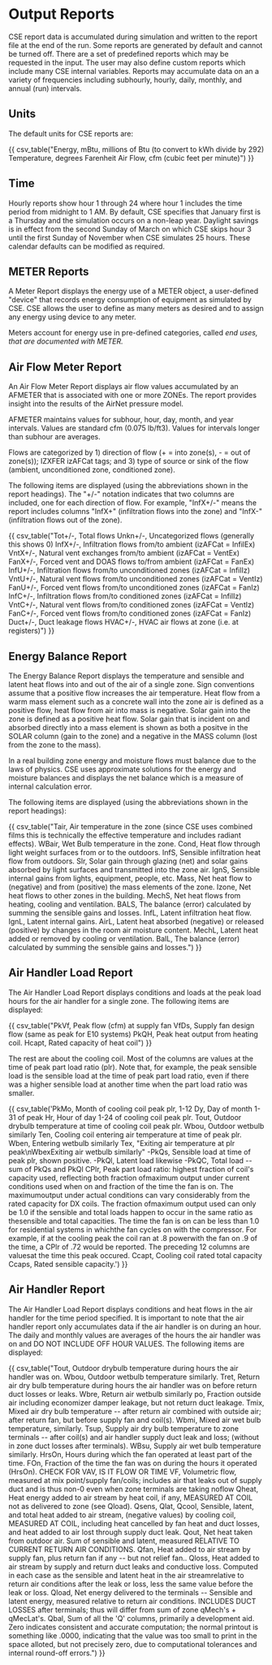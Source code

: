 # Output Reports

CSE report data is accumulated during simulation and written to the report file at the end of the run. Some reports are generated by default and cannot be turned off. There are a set of predefined reports which may be requested in the input. The user may also define custom reports which include many CSE internal variables. Reports may accumulate data on an a variety of frequencies including subhourly, hourly, daily, monthly, and annual (run) intervals.

## Units

The default units for CSE reports are:

{{
  csv_table("Energy, mBtu&comma; millions of Btu (to convert to kWh divide by 292)
  Temperature, degrees Farenheit
  Air Flow, cfm (cubic feet per minute)")
}}

## Time

Hourly reports show hour 1 through 24 where hour 1 includes the time period from midnight to 1 AM. By default, CSE specifies that January first is a Thursday and the simulation occurs on a non-leap year. Daylight savings is in effect from the second Sunday of March on which CSE skips hour 3 until the first Sunday of November when CSE simulates 25 hours. These calendar defaults can be modified as required.

## METER Reports

A Meter Report displays the energy use of a METER object, a user-defined "device" that records energy consumption of equipment as simulated by CSE. CSE allows the user to define as many meters as desired and to assign any energy using device to any meter.

Meters account for energy use in pre-defined categories, called *end uses, that are documented with METER.*

## Air Flow Meter Report

An Air Flow Meter Report displays air flow values accumulated by an AFMETER that is associated with one or more ZONEs.  The report provides insight into the results of the AirNet pressure model.

AFMETER maintains values for subhour, hour, day, month, and year intervals.  Values are standard cfm (0.075 lb/ft3).  Values for intervals longer than subhour are averages.

Flows are categorized by 1) direction of flow (+ = into zone(s), - = out of zone(s)); IZXFER izAFCat tags; and 3) type of source or sink of the flow (ambient, unconditioned zone, conditioned zone).

The following items are displayed (using the abbreviations shown in the report headings).  The "+/-" notation indicates that two columns are included, one for each direction of flow.  For example, "InfX+/-" means the report includes columns "InfX+" (infiltration flows into the zone) and "InfX-" (infiltration flows out of the zone).

{{
  csv_table("Tot+/-, Total flows
Unkn+/-, Uncategorized flows (generally this shows 0)
InfX+/-, Infiltration flows from/to ambient (izAFCat = InfilEx)
VntX+/-, Natural vent exchanges from/to ambient (izAFCat = VentEx)
FanX+/-, Forced vent and DOAS flows to/from ambient (izAFCat = FanEx)
InfU+/-, Infiltration flows from/to unconditioned zones (izAFCat = InfilIz)
VntU+/-, Natural vent flows from/to unconditioned zones (izAFCat = VentIz)
FanU+/-, Forced vent flows from/to unconditioned zones (izAFCat = FanIz)
InfC+/-, Infiltration flows from/to conditioned zones (izAFCat = InfilIz)
VntC+/-, Natural vent flows from/to conditioned zones (izAFCat = VentIz)
FanC+/-, Forced vent flows from/to conditioned zones (izAFCat = FanIz)
Duct+/-, Duct leakage flows
HVAC+/-, HVAC air flows at zone (i.e. at registers)")
}}

## Energy Balance Report

The Energy Balance Report displays the temperature and sensible and latent heat flows into and out of the air of a single zone. Sign conventions assume that a positive flow increases the air temperature. Heat flow from a warm mass element such as a concrete wall into the zone air is defined as a positive flow, heat flow from air into mass is negative. Solar gain into the zone is defined as a positive heat flow. Solar gain that is incident on and absorbed directly into a mass element is shown as both a positve in the SOLAR column (gain to the zone) and a negative in the MASS column (lost from the zone to the mass).

In a real building zone energy and moisture flows must balance due to the laws of physics. CSE uses approximate solutions for the energy and moisture balances and displays the net balance which is a measure of internal calculation error.

The following items are displayed (using the abbreviations shown in the report headings):

{{
  csv_table("Tair, Air temperature in the zone (since CSE uses combined films this is technically the effective temperature and includes radiant effects).
  WBair, Wet Bulb temperature in the zone.
  Cond, Heat flow through light weight surfaces from or to the outdoors.
  InfS, Sensible infiltration heat flow from outdoors.
  Slr, Solar gain through glazing (net) and solar gains absorbed by light surfaces and transmitted into the zone air.
  IgnS, Sensible internal gains from lights&comma; equipment&comma; people&comma; etc.
  Mass, Net heat flow to (negative) and from (positive) the mass elements of the zone.
  Izone, Net heat flows to other zones in the building.
  MechS, Net heat flows from heating&comma; cooling and ventilation.
  BALS, The balance (error) calculated by summing the sensible gains and losses.
  InfL, Latent infiltration heat flow.
  IgnL, Latent internal gains.
  AirL, Latent heat absorbed (negative) or released (positive) by changes in the room air moisture content.
  MechL, Latent heat added or removed by cooling or ventilation.
  BalL, The balance (error) calculated by summing the sensible gains and losses.")
}}

## Air Handler Load Report

The Air Handler Load Report displays conditions and loads at the peak load hours for the air handler for a single zone. The following items are displayed:

{{
  csv_table("PkVf, Peak flow (cfm) at supply fan
  VfDs, Supply fan design flow (same as peak for E10 systems)
  PkQH, Peak heat output from heating coil.
  Hcapt, Rated capacity of heat coil")
}}

The rest are about the cooling coil. Most of the columns are values at the time of peak part load ratio (plr). Note that, for example, the peak sensible load is the sensible load at the time of peak part load ratio, even if there was a higher sensible load at another time when the part load ratio was smaller.

{{
  csv_table('PkMo, Month of cooling coil peak plr&comma; 1-12
Dy, Day of month 1-31 of peak
Hr, Hour of day 1-24 of cooling coil peak plr.
Tout, Outdoor drybulb temperature at time of cooling coil peak plr.
Wbou, Outdoor wetbulb similarly
Ten, Cooling coil entering air temperature at time of peak plr.
Wben, Entering wetbulb similarly
Tex, "Exiting air temperature at plr peak\nWbexExiting air wetbulb similarly"
-PkQs, Sensible load at time of peak plr&comma; shown positive.
-PkQl, Latent load likewise
-PkQC, Total load -- sum of PkQs and PkQl
CPlr, Peak part load ratio: highest fraction of coil\'s capacity used&comma; reflecting both fraction ofmaximum output under current conditions used when on and fraction of the time the fan is on. The maximumoutput under actual conditions can vary considerably from the rated capacity for DX coils. The fraction ofmaximum output used can only be 1.0 if the sensible and total loads happen to occur in the same ratio as thesensible and total capacities. The time the fan is on can be less than 1.0 for residential systems in whichthe fan cycles on with the compressor. For example&comma; if at the cooling peak the coil ran at .8 powerwith the fan on .9 of the time&comma; a CPlr of .72 would be reported. The preceding 12 columns are valuesat the time this peak occured.
Ccapt, Cooling coil rated total capacity
Ccaps, Rated sensible capacity.')
}}

## Air Handler Report

The Air Handler Load Report displays conditions and heat flows in the air handler for the time period specified. It is important to note that the air handler report only accumulates data if the air handler is on during an hour. The daily and monthly values are averages of the hours the air handler was on and DO NOT INCLUDE OFF HOUR VALUES. The following items are displayed:

{{
  csv_table("Tout, Outdoor drybulb temperature during hours the air handler was on.
Wbou, Outdoor wetbulb temperature similarly.
Tret, Return air dry bulb temperature during hours the air handler was on before return duct losses or leaks.
Wbre, Return air wetbulb similarly
po, Fraction outside air including economizer damper leakage&comma; but not return duct leakage.
Tmix, Mixed air dry bulb temperature -- after return air combined with outside air; after return fan&comma; but before supply fan and coil(s).
Wbmi, Mixed air wet bulb temperature&comma; similarly.
Tsup, Supply air dry bulb temperature to zone terminals -- after coil(s) and air handler supply duct leak and loss; (without in zone duct losses after terminals).
WBsu, Supply air wet bulb temperature similarly.
HrsOn, Hours during which the fan operated at least part of the time.
FOn, Fraction of the time the fan was on during the hours it operated (HrsOn). CHECK FOR VAV&comma; IS IT FLOW OR TIME
VF, Volumetric flow&comma; measured at mix point/supply fan/coils; includes air that leaks out of supply duct and is thus non-0 even when zone terminals are taking noflow
Qheat, Heat energy added to air stream by heat coil&comma; if any&comma; MEASURED AT COIL not as delivered to zone (see Qload).
Qsens&comma; Qlat&comma; Qcool, Sensible&comma; latent&comma; and total heat added to air stream&comma; (negative values) by cooling coil&comma; MEASURED AT COIL&comma; including heat cancelled by fan heat and duct losses&comma; and heat added to air lost through supply duct leak.
Qout, Net heat taken from outdoor air. Sum of sensible and latent&comma; measured RELATIVE TO CURRENT RETURN AIR CONDITIONS.
Qfan, Heat added to air stream by supply fan&comma; plus return fan if any -- but not relief fan..
Qloss, Heat added to air stream by supply and return duct leaks and conductive loss. Computed in each case as the sensible and latent heat in the air streamrelative to return air conditions after the leak or loss&comma; less the same value before the leak or loss.
Qload, Net energy delivered to the terminals -- Sensible and latent energy&comma; measured relative to return air conditions. INCLUDES DUCT LOSSES after terminals; thus will differ from sum of zone qMech's + qMecLat's.
Qbal, Sum of all the 'Q' columns&comma; primarily a development aid. Zero indicates consistent and accurate computation; the normal printout is something like .0000&comma; indicating that the value was too small to print in the space alloted&comma; but not precisely zero&comma; due to computational tolerances and internal round-off errors.")
}}
